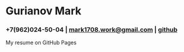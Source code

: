 # Gurianov Mark

### +7(962)024-50-04 | mark1708.work@gmail.com | [github](http://github.com/Mark1708)

My resume on GitHub Pages
